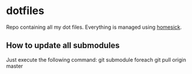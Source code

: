 # dotfiles

Repo containing all my dot files.
Everything is managed using [homesick](https://github.com/technicalpickles/homesick).

## How to update all submodules
Just execute the following command:
  git submodule foreach git pull origin master


